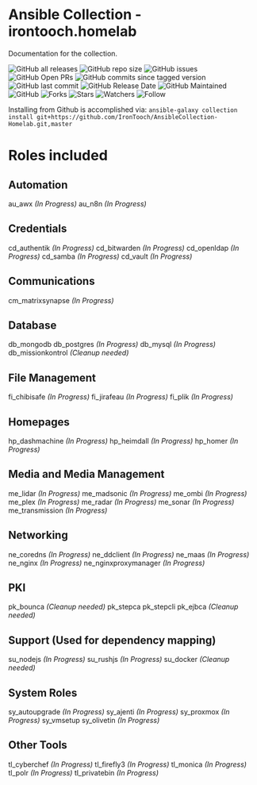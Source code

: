 # Ansible Collection - irontooch.homelab

Documentation for the collection.

![GitHub all releases](https://img.shields.io/github/downloads-pre/irontooch/AnsibleCollection-Homelab/total)
![GitHub repo size](https://img.shields.io/github/repo-size/IronTooch/AnsibleCollection-Homelab)
![GitHub issues](https://img.shields.io/github/issues-raw/Irontooch/AnsibleCollection-Homelab)
![GitHub Open PRs](https://badgen.net/github/open-prs/Irontooch/AnsibleCollection-Homelab)
![GitHub commits since tagged version](https://img.shields.io/github/commits-since/IronTooch/AnsibleCollection-Homelab/v0.1.0?label=commits)
![GitHub last commit](https://img.shields.io/github/last-commit/IronTooch/AnsibleCollection-Homelab)
![GitHub Release Date](https://img.shields.io/github/release-date-pre/Irontooch/AnsibleCollection-Homelab)
![GitHub Maintained](https://img.shields.io/maintenance/yes/2022)
![GitHub](https://img.shields.io/github/license/IronTooch/AnsibleCollection-Homelab)
![Forks](https://img.shields.io/github/forks/Irontooch/AnsibleCollection-Homelab.svg)
![Stars](https://img.shields.io/github/stars/Irontooch/AnsibleCollection-Homelab.svg)
![Watchers](https://img.shields.io/github/watchers/Irontooch/AnsibleCollection-Homelab.svg)
![Follow](https://img.shields.io/github/followers/IronTooch.svg?style=social&label=Follow&maxAge=2592000)


Installing from Github is accomplished via: `ansible-galaxy collection install git+https://github.com/IronTooch/AnsibleCollection-Homelab.git,master`

# Roles included

## Automation

au_awx *(In Progress)*
au_n8n *(In Progress)*

## Credentials

cd_authentik *(In Progress)*
cd_bitwarden *(In Progress)*
cd_openldap *(In Progress)*
cd_samba *(In Progress)*
cd_vault *(In Progress)*

## Communications

cm_matrixsynapse *(In Progress)*

## Database

db_mongodb
db_postgres *(In Progress)*
db_mysql *(In Progress)*
db_missionkontrol  *(Cleanup needed)*

## File Management

fi_chibisafe *(In Progress)*
fi_jirafeau *(In Progress)*
fi_plik *(In Progress)*

## Homepages

hp_dashmachine *(In Progress)*
hp_heimdall *(In Progress)*
hp_homer *(In Progress)*

## Media and Media Management

me_lidar *(In Progress)*
me_madsonic *(In Progress)*
me_ombi *(In Progress)*
me_plex *(In Progress)*
me_radar *(In Progress)*
me_sonar *(In Progress)*
me_transmission *(In Progress)*

## Networking

ne_coredns *(In Progress)*
ne_ddclient *(In Progress)*
ne_maas *(In Progress)*
ne_nginx *(In Progress)*
ne_nginxproxymanager *(In Progress)*

## PKI

pk_bounca  *(Cleanup needed)*
pk_stepca
pk_stepcli
pk_ejbca  *(Cleanup needed)*

## Support (Used for dependency mapping)

su_nodejs *(In Progress)*
su_rushjs *(In Progress)*
su_docker *(Cleanup needed)*

## System Roles

sy_autoupgrade *(In Progress)*
sy_ajenti *(In Progress)*
sy_proxmox *(In Progress)*
sy_vmsetup
sy_olivetin *(In Progress)*

## Other Tools

tl_cyberchef *(In Progress)*
tl_firefly3 *(In Progress)*
tl_monica *(In Progress)*
tl_polr *(In Progress)*
tl_privatebin *(In Progress)*
